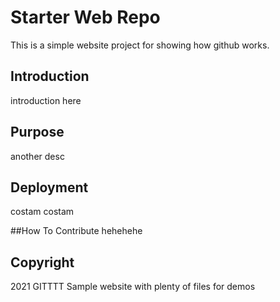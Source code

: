 # Starter Web Repo

This is a simple website project for showing how github works.

## Introduction

introduction here

## Purpose
 another desc 
 
## Deployment

costam costam

##How To Contribute
 hehehehe

## Copyright

2021 GITTTT
Sample website with plenty of files for demos